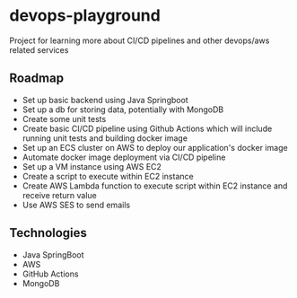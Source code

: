 # devops-playground
Project for learning more about CI/CD pipelines and other devops/aws related services

## Roadmap
- Set up basic backend using Java Springboot
- Set up a db for storing data, potentially with MongoDB
- Create some unit tests
- Create basic CI/CD pipeline using Github Actions which will include running unit tests and building docker image
- Set up an ECS cluster on AWS to deploy our application's docker image
- Automate docker image deployment via CI/CD pipeline
- Set up a VM instance using AWS EC2
- Create a script to execute within EC2 instance
- Create AWS Lambda function to execute script within EC2 instance and receive return value
- Use AWS SES to send emails

## Technologies
- Java SpringBoot
- AWS
- GitHub Actions
- MongoDB
